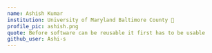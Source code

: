 ```yaml
---
name: Ashish Kumar
institution: University of Maryland Baltimore County 🚩
profile_pic: ashish.png
quote: Before software can be reusable it first has to be usable
github_user: Ashi-s
---
```

